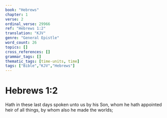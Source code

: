 ```yaml
---
book: "Hebrews"
chapter: 1
verse: 2
ordinal_verse: 29966
ref: "Hebrews 1:2"
translation: "KJV"
genre: "General Epistle"
word_count: 26
topics: []
cross_references: []
grammar_tags: []
thematic_tags: [time-units, time]
tags: ["Bible","KJV","Hebrews"]
---
```


# Hebrews 1:2

Hath in these last days spoken unto us by his Son, whom he hath appointed heir of all things, by whom also he made the worlds;
